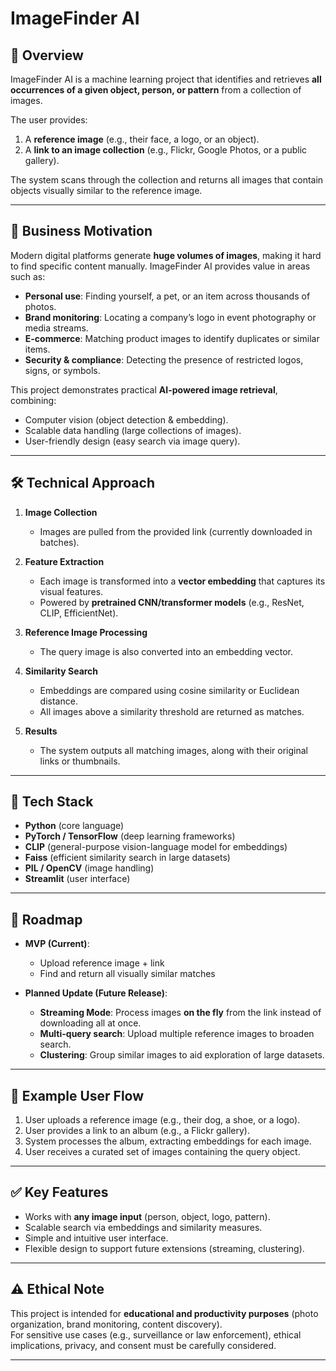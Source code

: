 # ImageFinder AI

## 📌 Overview
ImageFinder AI is a machine learning project that identifies and retrieves **all occurrences of a given object, person, or pattern** from a collection of images.  

The user provides:
1. A **reference image** (e.g., their face, a logo, or an object).  
2. A **link to an image collection** (e.g., Flickr, Google Photos, or a public gallery).  

The system scans through the collection and returns all images that contain objects visually similar to the reference image.  

---

## 🎯 Business Motivation
Modern digital platforms generate **huge volumes of images**, making it hard to find specific content manually. ImageFinder AI provides value in areas such as:  

- **Personal use**: Finding yourself, a pet, or an item across thousands of photos.  
- **Brand monitoring**: Locating a company’s logo in event photography or media streams.  
- **E-commerce**: Matching product images to identify duplicates or similar items.  
- **Security & compliance**: Detecting the presence of restricted logos, signs, or symbols.  

This project demonstrates practical **AI-powered image retrieval**, combining:  
- Computer vision (object detection & embedding).  
- Scalable data handling (large collections of images).  
- User-friendly design (easy search via image query).  

---

## 🛠️ Technical Approach
1. **Image Collection**  
   - Images are pulled from the provided link (currently downloaded in batches).  

2. **Feature Extraction**  
   - Each image is transformed into a **vector embedding** that captures its visual features.  
   - Powered by **pretrained CNN/transformer models** (e.g., ResNet, CLIP, EfficientNet).  

3. **Reference Image Processing**  
   - The query image is also converted into an embedding vector.  

4. **Similarity Search**  
   - Embeddings are compared using cosine similarity or Euclidean distance.  
   - All images above a similarity threshold are returned as matches.  

5. **Results**  
   - The system outputs all matching images, along with their original links or thumbnails.  

---

## 🚀 Tech Stack
- **Python** (core language)  
- **PyTorch / TensorFlow** (deep learning frameworks)  
- **CLIP** (general-purpose vision-language model for embeddings)  
- **Faiss** (efficient similarity search in large datasets)  
- **PIL / OpenCV** (image handling)  
- **Streamlit** (user interface)  

---

## 📅 Roadmap
- **MVP (Current)**:  
  - Upload reference image + link  
  - Find and return all visually similar matches  

- **Planned Update (Future Release)**:  
  - **Streaming Mode**: Process images **on the fly** from the link instead of downloading all at once.  
  - **Multi-query search**: Upload multiple reference images to broaden search.  
  - **Clustering**: Group similar images to aid exploration of large datasets.  

---

## 📖 Example User Flow
1. User uploads a reference image (e.g., their dog, a shoe, or a logo).  
2. User provides a link to an album (e.g., a Flickr gallery).  
3. System processes the album, extracting embeddings for each image.  
4. User receives a curated set of images containing the query object.  

---

## ✅ Key Features
- Works with **any image input** (person, object, logo, pattern).  
- Scalable search via embeddings and similarity measures.  
- Simple and intuitive user interface.  
- Flexible design to support future extensions (streaming, clustering).  

---

## ⚠️ Ethical Note
This project is intended for **educational and productivity purposes** (photo organization, brand monitoring, content discovery).  
For sensitive use cases (e.g., surveillance or law enforcement), ethical implications, privacy, and consent must be carefully considered.  

---
